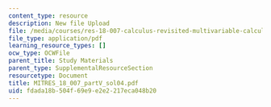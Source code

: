 ```yaml
---
content_type: resource
description: New file Upload
file: /media/courses/res-18-007-calculus-revisited-multivariable-calculus-fall-2011/fdada18b504f69e9e2e2217eca048b20_MITRES_18_007_partV_sol04.pdf
file_type: application/pdf
learning_resource_types: []
ocw_type: OCWFile
parent_title: Study Materials
parent_type: SupplementalResourceSection
resourcetype: Document
title: MITRES_18_007_partV_sol04.pdf
uid: fdada18b-504f-69e9-e2e2-217eca048b20
---
```

